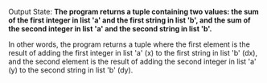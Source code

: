 Output State: **The program returns a tuple containing two values: the sum of the first integer in list 'a' and the first string in list 'b', and the sum of the second integer in list 'a' and the second string in list 'b'.**

In other words, the program returns a tuple where the first element is the result of adding the first integer in list 'a' (x) to the first string in list 'b' (dx), and the second element is the result of adding the second integer in list 'a' (y) to the second string in list 'b' (dy).
